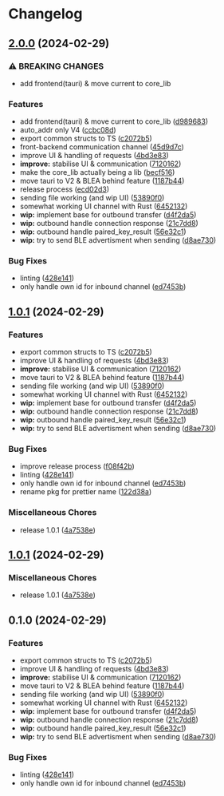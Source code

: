 # Changelog

## [2.0.0](https://github.com/Martichou/rquickshare/compare/rqs_lib-v1.0.1...rqs_lib-v2.0.0) (2024-02-29)


### ⚠ BREAKING CHANGES

* add frontend(tauri) & move current to core_lib

### Features

* add frontend(tauri) & move current to core_lib ([d989683](https://github.com/Martichou/rquickshare/commit/d9896837d9c00c687deb66663cd9a7ed264574ac))
* auto_addr only V4 ([ccbc08d](https://github.com/Martichou/rquickshare/commit/ccbc08db5144008921bdc7de8088722d9e2b05f3))
* export common structs to TS ([c2072b5](https://github.com/Martichou/rquickshare/commit/c2072b5260938317128c022fe8ac9ac687ea8eaf))
* front-backend communication channel ([45d9d7c](https://github.com/Martichou/rquickshare/commit/45d9d7c61761e40114a6e96b4f6bc6069fc1487f))
* improve UI & handling of requests ([4bd3e83](https://github.com/Martichou/rquickshare/commit/4bd3e832cca133dbe0f6193ffcd9b0b7be42cff2))
* **improve:** stabilise UI & communication ([7120162](https://github.com/Martichou/rquickshare/commit/712016280a33542774458cf25ae8666db803e1dd))
* make the core_lib actually being a lib ([becf516](https://github.com/Martichou/rquickshare/commit/becf5164e8f5a47e8bb22617ab947cf85c0e1fac))
* move tauri to V2 & BLEA behind feature ([1187b44](https://github.com/Martichou/rquickshare/commit/1187b447336ba0446264c53fb1e86f61d3e45c35))
* release process ([ecd02d3](https://github.com/Martichou/rquickshare/commit/ecd02d364b5a54dd8b2c196091e0f200aff2c03d))
* sending file working (and wip UI) ([53890f0](https://github.com/Martichou/rquickshare/commit/53890f08dde4261f1775f925ee6a3084fbe76eae))
* somewhat working UI channel with Rust ([6452132](https://github.com/Martichou/rquickshare/commit/6452132c976d0f02574855953a2f1b3431a5c28d))
* **wip:** implement base for outbound transfer ([d4f2da5](https://github.com/Martichou/rquickshare/commit/d4f2da5842033d893d62b9b1a54fbc979a640b16))
* **wip:** outbound handle connection response ([21c7dd8](https://github.com/Martichou/rquickshare/commit/21c7dd8e7e6b5075fc155f824918a1892d3a92a4))
* **wip:** outbound handle paired_key_result ([56e32c1](https://github.com/Martichou/rquickshare/commit/56e32c15a0fcf71eb821dca70960d9a64539a4a7))
* **wip:** try to send BLE advertisment when sending ([d8ae730](https://github.com/Martichou/rquickshare/commit/d8ae730ed09df3d28b5870e63c8a42423780d310))


### Bug Fixes

* linting ([428e141](https://github.com/Martichou/rquickshare/commit/428e141895ae687bd6e8befe30a2bfebe761dfb4))
* only handle own id for inbound channel ([ed7453b](https://github.com/Martichou/rquickshare/commit/ed7453baae966284afcc92d55b3f39c36a1bcacc))

## [1.0.1](https://github.com/Martichou/rquickshare/compare/rquickshare_core-v1.0.1...rquickshare_core-v1.0.1) (2024-02-29)


### Features

* export common structs to TS ([c2072b5](https://github.com/Martichou/rquickshare/commit/c2072b5260938317128c022fe8ac9ac687ea8eaf))
* improve UI & handling of requests ([4bd3e83](https://github.com/Martichou/rquickshare/commit/4bd3e832cca133dbe0f6193ffcd9b0b7be42cff2))
* **improve:** stabilise UI & communication ([7120162](https://github.com/Martichou/rquickshare/commit/712016280a33542774458cf25ae8666db803e1dd))
* move tauri to V2 & BLEA behind feature ([1187b44](https://github.com/Martichou/rquickshare/commit/1187b447336ba0446264c53fb1e86f61d3e45c35))
* sending file working (and wip UI) ([53890f0](https://github.com/Martichou/rquickshare/commit/53890f08dde4261f1775f925ee6a3084fbe76eae))
* somewhat working UI channel with Rust ([6452132](https://github.com/Martichou/rquickshare/commit/6452132c976d0f02574855953a2f1b3431a5c28d))
* **wip:** implement base for outbound transfer ([d4f2da5](https://github.com/Martichou/rquickshare/commit/d4f2da5842033d893d62b9b1a54fbc979a640b16))
* **wip:** outbound handle connection response ([21c7dd8](https://github.com/Martichou/rquickshare/commit/21c7dd8e7e6b5075fc155f824918a1892d3a92a4))
* **wip:** outbound handle paired_key_result ([56e32c1](https://github.com/Martichou/rquickshare/commit/56e32c15a0fcf71eb821dca70960d9a64539a4a7))
* **wip:** try to send BLE advertisment when sending ([d8ae730](https://github.com/Martichou/rquickshare/commit/d8ae730ed09df3d28b5870e63c8a42423780d310))


### Bug Fixes

* improve release process ([f08f42b](https://github.com/Martichou/rquickshare/commit/f08f42b7ab33e9bb35e7f5afa556997269f872c1))
* linting ([428e141](https://github.com/Martichou/rquickshare/commit/428e141895ae687bd6e8befe30a2bfebe761dfb4))
* only handle own id for inbound channel ([ed7453b](https://github.com/Martichou/rquickshare/commit/ed7453baae966284afcc92d55b3f39c36a1bcacc))
* rename pkg for prettier name ([122d38a](https://github.com/Martichou/rquickshare/commit/122d38a2dff944e0d3e2aa5c90138cb586467d0a))


### Miscellaneous Chores

* release 1.0.1 ([4a7538e](https://github.com/Martichou/rquickshare/commit/4a7538ec456684f2b6febc9f3aa9bbe5f9ffbeca))

## [1.0.1](https://github.com/Martichou/rquickshare/compare/rquickshare-v0.1.0...rquickshare-v1.0.1) (2024-02-29)


### Miscellaneous Chores

* release 1.0.1 ([4a7538e](https://github.com/Martichou/rquickshare/commit/4a7538ec456684f2b6febc9f3aa9bbe5f9ffbeca))

## 0.1.0 (2024-02-29)


### Features

* export common structs to TS ([c2072b5](https://github.com/Martichou/rquickshare/commit/c2072b5260938317128c022fe8ac9ac687ea8eaf))
* improve UI & handling of requests ([4bd3e83](https://github.com/Martichou/rquickshare/commit/4bd3e832cca133dbe0f6193ffcd9b0b7be42cff2))
* **improve:** stabilise UI & communication ([7120162](https://github.com/Martichou/rquickshare/commit/712016280a33542774458cf25ae8666db803e1dd))
* move tauri to V2 & BLEA behind feature ([1187b44](https://github.com/Martichou/rquickshare/commit/1187b447336ba0446264c53fb1e86f61d3e45c35))
* sending file working (and wip UI) ([53890f0](https://github.com/Martichou/rquickshare/commit/53890f08dde4261f1775f925ee6a3084fbe76eae))
* somewhat working UI channel with Rust ([6452132](https://github.com/Martichou/rquickshare/commit/6452132c976d0f02574855953a2f1b3431a5c28d))
* **wip:** implement base for outbound transfer ([d4f2da5](https://github.com/Martichou/rquickshare/commit/d4f2da5842033d893d62b9b1a54fbc979a640b16))
* **wip:** outbound handle connection response ([21c7dd8](https://github.com/Martichou/rquickshare/commit/21c7dd8e7e6b5075fc155f824918a1892d3a92a4))
* **wip:** outbound handle paired_key_result ([56e32c1](https://github.com/Martichou/rquickshare/commit/56e32c15a0fcf71eb821dca70960d9a64539a4a7))
* **wip:** try to send BLE advertisment when sending ([d8ae730](https://github.com/Martichou/rquickshare/commit/d8ae730ed09df3d28b5870e63c8a42423780d310))


### Bug Fixes

* linting ([428e141](https://github.com/Martichou/rquickshare/commit/428e141895ae687bd6e8befe30a2bfebe761dfb4))
* only handle own id for inbound channel ([ed7453b](https://github.com/Martichou/rquickshare/commit/ed7453baae966284afcc92d55b3f39c36a1bcacc))
